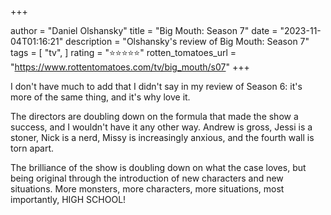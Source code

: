 +++

author = "Daniel Olshansky"
title = "Big Mouth: Season 7"
date = "2023-11-04T01:16:21"
description = "Olshansky's review of Big Mouth: Season 7"
tags = [
    "tv",
]
rating = "⭐⭐⭐⭐⭐"
rotten_tomatoes_url = "https://www.rottentomatoes.com/tv/big_mouth/s07"
+++

I don't have much to add that I didn't say in my review of Season 6: it's more of the same thing, and it's why love it.

The directors are doubling down on the formula that made the show a success, and I wouldn't have it any other way. Andrew is gross, Jessi is a stoner, Nick is a nerd, Missy is increasingly anxious, and the fourth wall is torn apart.

The brilliance of the show is doubling down on what the case loves, but being original through the introduction of new characters and new situations. More monsters, more characters, more situations, most importantly, HIGH SCHOOL!


